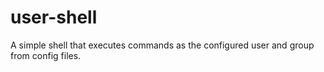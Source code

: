 # user-shell
A simple shell that executes commands as the configured user and group from config files.
